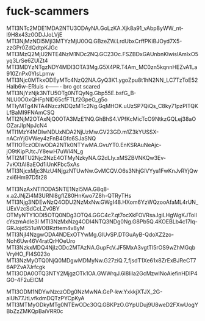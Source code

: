 # fuck-scammers

MTI3NTc2MDE1MDA2NTU3ODAyNA.GoLzKA.Xjk8a91_vAbp8yWW_nt-l9H8x43z0ODJJoLVjE
MTI3NjMzNDI5MjI3MTYzMjU0OQ.GBzeZW.LrdUbxCrffPKiBJOyd7X5-zzGPr0ZdQdtpKJGc
MTI3MzQ2MjU2NTE4NzM1NDc2NQ.GC23Oc.FSZBDxGAUnbnKlwislAmIxO5yq3LrSe6ZUlZt4
MTI3MDYzNTgzNDY4MDI3OTA3Mg.G5X4PR.T4Am_MC0zn5kqnnHEZvA1La910ZnPx0YIsLpmw
MTI3Njc0MTkxODEyMTc4NzQ2NA.GyQ3K1.ygoZpu8t1hN2NN_LC7TzToE52HaIb6w-ERIuis <---- bro got scared
MTI3NjYzNjk3NTU5OTg0NTQyNg.Gbp55E.bsfG_B-NLU0O0xQHFpNID65cfFTLf2GpeO_g5o
MTIyMTg4NTA4NzczNDQzMTc2Ng.GqMHOK.uUzSP7QiQs_C8ky71pzPlTQKLfBaMI9FNAmCSQ
MTI2NjM2OTAxNjQ0OTA3MzE1NQ.GhBhS4.VPfKcMicTcO9NtkzGQLej38aOOZarJIpNpJcN4
MTI1MzY4MDIwNDUxNDA2NjUzMw.GV23GD.m1Z3kYUSSX-nACnYjGVWey4zFnB4Gfc6SJaSNQ
MTI1OTczODIwODA2NTk0NTYwMA.GvuYT0.EnKSRAuNeAjc-jO9tKipPJtcJY8ewH7uWl4N_g
MTI2MTU2Njc2NzE4OTMyNzkyNA.G2dLIy.xMSZBVNKQw3Ev-7vKXtAl8aEOd1iUnKFbc5xAs
MTI3NjcxMjc3NzU4NjgzNTUwNw.GvMCQV.O6s3NhjGlVYya1FwKnJvRYjQwzxi6Hm97D5t28

MTI3NzAxNTI1ODA5NTE1NzI5MA.G8q8-x.a2JNjZi4M3URNl8gflZ80HnKwo7Z8h-QTRyTHs
MTI3Njg3NDEwNzQ4ODU2NzMxNw.GWgI48.HXom6YzWQzooAfaML4rUN_UExVzcSdCcLZv0BY
OTMyNTY1ODI5OTQ0NDg3OTQ4.GGC4c7.qt7ocXkFOVRsaJgiLHgWgKJToIlcYszmAdIe3I
MTI3NzMxNzg4ODI4NTQ3NDg0Ng.G8Pb5Q.4KOEBLb4c17Iq-GRJojdS51uWOBRzttem4v8yM
MTI3NjI4NzgwODA4NDExOTYwMg.GlUvSP.DTGuAyB-QdoXZ2zo-Noh6Uw46V4ratQrHOeUro
MTI3NzkxMDQ4NjIzODc2MTAzNA.GupFcV.JF5MxA3vgtTl5rOS9wZhMGqbVryHO_Fl4S023o
MTI3NzMyOTQ0NjQ0MDgwMDMyNw.G27ziQ.7_fjsdT1Xe61x8ZrExBJReCT76APZvA7Jrfcgk
MTI3ODA0OTQ3NTY2MjgzOTk1OA.GWWrqJ.6I8Iila2GcMzwINoAiefinHDIP4GO-4F2uEICM

MTI3ODM1NDYwNzczODg0NzMwNA.GeP-kw.YxkkjXTJX_2G-aiUh77JtLvfkdmDQTzPYCpKyA
MTI3MTMyODkyMTg0NTEwODc3OQ.GBKPzO.GYpUDuj9U8weD2FXwUogYBbZzZMKQpBaiVRR0c


